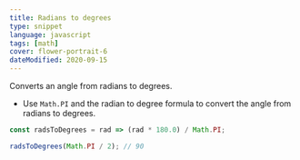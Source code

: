 ```yaml
---
title: Radians to degrees
type: snippet
language: javascript
tags: [math]
cover: flower-portrait-6
dateModified: 2020-09-15
---
```


Converts an angle from radians to degrees.

- Use `Math.PI` and the radian to degree formula to convert the angle from radians to degrees.

```js
const radsToDegrees = rad => (rad * 180.0) / Math.PI;
```

```js
radsToDegrees(Math.PI / 2); // 90
```
